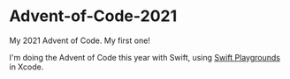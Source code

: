 # Advent-of-Code-2021
My 2021 Advent of Code. My first one!

I'm doing the Advent of Code this year with Swift, using [Swift Playgrounds](https://developer.apple.com/swift-playgrounds/) in Xcode.
